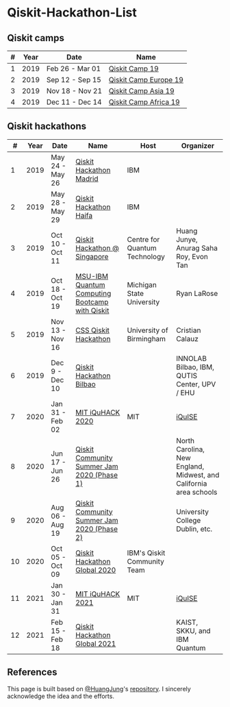 # Qiskit-Hackathon-List

## Qiskit camps

| # | Year | Date            | Name            |
|---|------|-----------------|-----------------|
| 1 | 2019 | Feb 26 - Mar 01  | [Qiskit Camp 19](https://github.com/HuangJunye/Qiskit-Hackathon-Guide/blob/master/Past%20Qiskit%20Hackathons/Qiskit%20Camps/Qiskit%20Camp%2019.md) |
| 2 | 2019 | Sep 12 - Sep 15 | [Qiskit Camp Europe 19](https://github.com/HuangJunye/Qiskit-Hackathon-Guide/blob/master/Past%20Qiskit%20Hackathons/Qiskit%20Camps/Qiskit%20Camp%20Europe%2019.md) |
| 3 | 2019 | Nov 18 - Nov 21 | [Qiskit Camp Asia 19](https://github.com/HuangJunye/Qiskit-Hackathon-Guide/blob/master/Past%20Qiskit%20Hackathons/Qiskit%20Camps/Qiskit%20Camp%20Asia%2019.md) |
| 4 | 2019 | Dec 11 - Dec 14 | [Qiskit Camp Africa 19](https://github.com/HuangJunye/Qiskit-Hackathon-Guide/blob/master/Past%20Qiskit%20Hackathons/Qiskit%20Camps/Qiskit%20Camp%20Africa%2019.md) |

## Qiskit hackathons

| # | Year | Date            | Name                                           | Host                          | Organizer                              |
|---|------|-----------------|-----------------|-----------------|-----------------|
| 1 | 2019 | May 24 - May 26 | [Qiskit Hackathon Madrid](https://github.com/HuangJunye/Qiskit-Hackathon-Guide/blob/master/Past%20Qiskit%20Hackathons/Qiskit%20Hackathons/Qiskit%20Hackathon%20Madrid.md)                        | IBM                           |                                        |
| 2 | 2019 | May 28 - May 29 | [Qiskit Hackathon Haifa](https://github.com/HuangJunye/Qiskit-Hackathon-Guide/blob/master/Past%20Qiskit%20Hackathons/Qiskit%20Hackathons/Qiskit%20Hackathon%20Haifa.md)                         | IBM                           |                                        |
| 3 | 2019 | Oct 10 - Oct 11 | [Qiskit Hackathon @ Singapore](https://github.com/HuangJunye/Qiskit-Hackathon-Guide/blob/master/Past%20Qiskit%20Hackathons/Qiskit%20Hackathons/Qiskit%20Hackathon%20%40%20Singapore.md)                   | Centre for Quantum Technology | Huang Junye, Anurag Saha Roy, Evon Tan |
| 4 | 2019 | Oct 18 - Oct 19 | [MSU-IBM Quantum Computing Bootcamp with Qiskit](https://github.com/HuangJunye/Qiskit-Hackathon-Guide/blob/master/Past%20Qiskit%20Hackathons/Qiskit%20Hackathons/MSU-IBM%20Quantum%20Computing%20Bootcamp%20with%20Qiskit.md) | Michigan State University     | Ryan LaRose                            |
| 5 | 2019 | Nov 13 - Nov 16 | [CSS Qiskit Hackathon](https://github.com/HuangJunye/Qiskit-Hackathon-Guide/blob/master/Past%20Qiskit%20Hackathons/Qiskit%20Hackathons/CSS%20Qiskit%20Hackathon.md)                           | University of Birmingham      | Cristian Calauz                        |
| 6 | 2019 | Dec 9 - Dec 10 | [Qiskit Hackathon Bilbao](https://github.com/HuangJunye/Qiskit-Hackathon-Guide/blob/master/Past%20Qiskit%20Hackathons/Qiskit%20Hackathons/Qiskit%20Hackathon%20Bilbao%2019.md)                           |       | INNOLAB Bilbao, IBM, QUTIS Center, UPV / EHU                       |
| 7 | 2020 | Jan 31 - Feb 02 | [MIT iQuHACK 2020](https://github.com/HuangJunye/Qiskit-Hackathon-Guide/blob/master/Past%20Qiskit%20Hackathons/Qiskit%20Hackathons/iQuHACK%202020.md) | MIT | [iQuISE](https://www.iquise.mit.edu/leadership/)
| 8 | 2020 | Jun 17 - Jun 26 | [Qiskit Community Summer Jam 2020 (Phase 1)](https://github.com/dongsin-kim/Qiskit-Hackathon-List/blob/main/Qiskit%20Hackathons/Qiskit%20Community%20Summer%20Jam%202020.md) |  | North Carolina, New England, Midwest, and California area schools
| 9 | 2020 | Aug 06 - Aug 19 | [Qiskit Community Summer Jam 2020 (Phase 2)](https://github.com/dongsin-kim/Qiskit-Hackathon-List/blob/main/Qiskit%20Hackathons/Qiskit%20Community%20Summer%20Jam%202020.md) |  | University College Dublin, etc.
| 10 | 2020 | Oct 05 - Oct 09 | [Qiskit Hackathon Global 2020](https://github.com/dongsin-kim/Qiskit-Hackathon-List/blob/main/Qiskit%20Hackathons/Qiskit%20Hackathon%20Global%202020.md) | IBM's Qiskit Community Team | 
| 11 | 2021 | Jan 30 - Jan 31 | [MIT iQuHACK 2021](https://github.com/dongsin-kim/Qiskit-Hackathon-List/blob/main/Qiskit%20Hackathons/iQuHACK%202021.md) | MIT | [iQuISE](https://www.iquise.mit.edu/leadership/)
| 12 | 2021 | Feb 15 - Feb 18 | [Qiskit Hackathon Global 2021](https://github.com/dongsin-kim/Qiskit-Hackathon-List/blob/main/Qiskit%20Hackathons/Qiskit%20Hackathon%20Korea%202021.md) |  | KAIST, SKKU, and IBM Quantum


## References
This page is built based on [@HuangJung](https://github.com/HuangJunye)'s [repository](https://github.com/HuangJunye/Qiskit-Hackathon-Guide/blob/master/Past%20Qiskit%20Hackathons/Past%20Qiskit%20Hackathons.md). I sincerely acknowledge the idea and the efforts.
